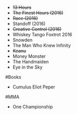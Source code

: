 * <s>13 Hours</s>
* <s> The Finest Hours (2016)</s>
* <s>Race (2016)</s>
* Standoff (2016)
* <s> Creative Control (2016) </s>
* Whiskey Tango Foxtrot 2016
* Snowden
* The Man Who Knew Infinity
* <s>Keanu</s>
* Money Monster
* The Handmaiden
* Eye in the Sky


#Books
* Cumulus Eliot Peper


#MMA
* One Championship

